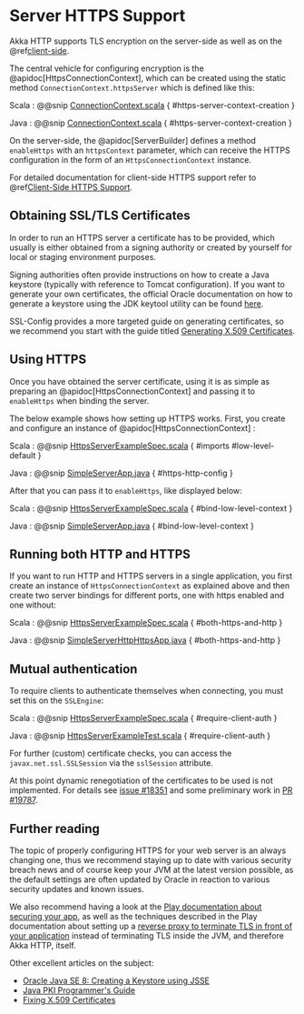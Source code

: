 # Server HTTPS Support

Akka HTTP supports TLS encryption on the server-side as well as on the @ref[client-side](../client-side/client-https-support.md).

The central vehicle for configuring encryption is the @apidoc[HttpsConnectionContext], which can be created using
the static method `ConnectionContext.httpsServer` which is defined like this:

Scala
:  @@snip [ConnectionContext.scala](/akka-http-core/src/main/scala/akka/http/scaladsl/ConnectionContext.scala) { #https-server-context-creation }

Java
:  @@snip [ConnectionContext.scala](/akka-http-core/src/main/scala/akka/http/javadsl/ConnectionContext.scala) { #https-server-context-creation }

On the server-side, the @apidoc[ServerBuilder] defines a method `enableHttps` with an `httpsContext` parameter,
which can receive the HTTPS configuration in the form of an `HttpsConnectionContext` instance.

For detailed documentation for client-side HTTPS support refer to @ref[Client-Side HTTPS Support](../client-side/client-https-support.md).

## Obtaining SSL/TLS Certificates

In order to run an HTTPS server a certificate has to be provided, which usually is either obtained from a signing
authority or created by yourself for local or staging environment purposes.

Signing authorities often provide instructions on how to create a Java keystore (typically with reference to Tomcat
configuration). If you want to generate your own certificates, the official Oracle documentation on how to generate a
keystore using the JDK keytool utility can be found [here](https://docs.oracle.com/javase/8/docs/technotes/tools/unix/keytool.html).

SSL-Config provides a more targeted guide on generating certificates, so we recommend you start with the guide
titled [Generating X.509 Certificates](https://lightbend.github.io/ssl-config/CertificateGeneration.html).

<a id="using-https"></a>
## Using HTTPS

Once you have obtained the server certificate, using it is as simple as preparing an @apidoc[HttpsConnectionContext]
and passing it to `enableHttps` when binding the server.

The below example shows how setting up HTTPS works.
First, you create and configure an instance of @apidoc[HttpsConnectionContext] :

Scala
:  @@snip [HttpsServerExampleSpec.scala](/docs/src/test/scala/docs/http/scaladsl/server/HttpsServerExampleSpec.scala) { #imports #low-level-default }

Java
:  @@snip [SimpleServerApp.java](/akka-http-tests/src/main/java/akka/http/javadsl/server/examples/simple/SimpleServerApp.java) { #https-http-config }

After that you can pass it to `enableHttps`, like displayed below:

Scala
:  @@snip [HttpsServerExampleSpec.scala](/docs/src/test/scala/docs/http/scaladsl/server/HttpsServerExampleSpec.scala) { #bind-low-level-context }

Java
:  @@snip [SimpleServerApp.java](/akka-http-tests/src/main/java/akka/http/javadsl/server/examples/simple/SimpleServerApp.java) { #bind-low-level-context }

## Running both HTTP and HTTPS

If you want to run HTTP and HTTPS servers in a single application, you first create an instance of `HttpsConnectionContext` as explained above
and then create two server bindings for different ports, one with https enabled and one without:

Scala
:  @@snip [HttpsServerExampleSpec.scala](/docs/src/test/scala/docs/http/scaladsl/server/HttpsServerExampleSpec.scala) { #both-https-and-http }

Java
:  @@snip [SimpleServerHttpHttpsApp.java](/akka-http-tests/src/main/java/akka/http/javadsl/server/examples/simple/SimpleServerHttpHttpsApp.java) { #both-https-and-http }

## Mutual authentication

To require clients to authenticate themselves when connecting, you must set this on the `SSLEngine`:

Scala
:  @@snip [HttpsServerExampleSpec.scala](/docs/src/test/scala/docs/http/scaladsl/server/HttpsServerExampleSpec.scala) { #require-client-auth }

Java
:  @@snip [HttpsServerExampleTest.scala](/docs/src/test/java/docs/http/javadsl/server/HttpsServerExampleTest.java) { #require-client-auth }

For further (custom) certificate checks, you can access the `javax.net.ssl.SSLSession` via the `sslSession` attribute.

At this point dynamic renegotiation of the certificates to be used is not implemented. For details see [issue #18351](https://github.com/akka/akka/issues/18351)
and some preliminary work in [PR #19787](https://github.com/akka/akka/pull/19787).

## Further reading

The topic of properly configuring HTTPS for your web server is an always changing one,
thus we recommend staying up to date with various security breach news and of course
keep your JVM at the latest version possible, as the default settings are often updated by
Oracle in reaction to various security updates and known issues.

We also recommend having a look at the [Play documentation about securing your app](https://www.playframework.com/documentation/2.5.x/ConfiguringHttps#ssl-certificates),
as well as the techniques described in the Play documentation about setting up a [reverse proxy to terminate TLS in
front of your application](https://www.playframework.com/documentation/2.5.x/HTTPServer) instead of terminating TLS inside the JVM, and therefore Akka HTTP, itself.

Other excellent articles on the subject:

 * [Oracle Java SE 8: Creating a Keystore using JSSE](https://docs.oracle.com/javase/8/docs/technotes/guides/security/jsse/JSSERefGuide.html#CreateKeystore)
 * [Java PKI Programmer's Guide](https://docs.oracle.com/javase/8/docs/technotes/guides/security/certpath/CertPathProgGuide.html)
 * [Fixing X.509 Certificates](https://tersesystems.com/2014/03/20/fixing-x509-certificates/)
